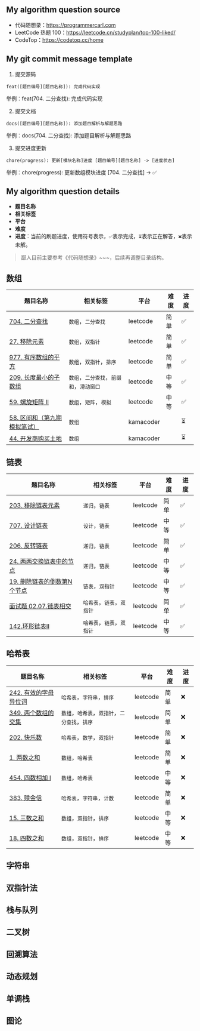 ## My algorithm question source

- 代码随想录：https://programmercarl.com
- LeetCode 热题 100：https://leetcode.cn/studyplan/top-100-liked/
- CodeTop：https://codetop.cc/home

## My git commit message template

1. 提交源码

```shell
feat([题目编号][题目名称]): 完成代码实现
```

举例：feat(704. 二分查找): 完成代码实现

2. 提交文档

```shell
docs([题目编号][题目名称]): 添加题目解析与解题思路
```

举例：docs(704. 二分查找): 添加题目解析与解题思路

3. 提交进度更新

```
chore(progress): 更新[模块名称]进度 [题目编号][题目名称] -> [进度状态]
```

举例：chore(progress): 更新数组模块进度 [704. 二分查找] -> ✅

## My algorithm question details

- **题目名称**
- **相关标签**
- **平台**
- **难度**
- **进度**：当前的刷题进度，使用符号表示，`✅`表示完成，`⏳`表示正在解答，`❌`表示未解。

> 鄙人目前主要参考《代码随想录》\~\~\~，后续再调整目录结构。

## 数组

| 题目名称                                                     | 相关标签                                 | 平台      | 难度 | 进度 |
| ------------------------------------------------------------ | ---------------------------------------- | --------- | ---- | ---- |
| [704. 二分查找](https://leetcode.cn/problems/binary-search/) | `数组`，`二分查找`                       | leetcode  | 简单 | ✅    |
| [27. 移除元素](https://leetcode.cn/problems/remove-element/) | `数组`，`双指针`                         | leetcode  | 简单 | ✅    |
| [977. 有序数组的平方](https://leetcode.cn/problems/squares-of-a-sorted-array/) | `数组`，`双指针`，`排序`                 | leetcode  | 简单 | ✅    |
| [209. 长度最小的子数组](https://leetcode.cn/problems/minimum-size-subarray-sum/) | `数组`，`二分查找`，`前缀和`，`滑动窗口` | leetcode  | 中等 | ✅    |
| [59. 螺旋矩阵 II](https://leetcode.cn/problems/spiral-matrix-ii/) | `数组`，`矩阵`，`模拟`                   | leetcode  | 中等 | ✅    |
| [58. 区间和（第九期模拟笔试）](https://kamacoder.com/problempage.php?pid=1070) | `数组`                                   | kamacoder |      | ⏳    |
| [44. 开发商购买土地](https://kamacoder.com/problempage.php?pid=1044) | `数组`                                   | kamacoder |      | ⏳    |

## 链表

| 题目名称                                                     | 相关标签                   | 平台     | 难度 | 进度 |
| ------------------------------------------------------------ | -------------------------- | -------- | ---- | ---- |
| [203. 移除链表元素](https://leetcode.cn/problems/remove-linked-list-elements/) | `递归`，`链表`             | leetcode | 简单 | ✅    |
| [707. 设计链表](https://leetcode.cn/problems/design-linked-list/) | `设计`，`链表`             | leetcode | 中等 | ✅    |
| [206. 反转链表](https://leetcode.cn/problems/reverse-linked-list/) | `递归`，`链表`             | leetcode | 简单 | ✅    |
| [24. 两两交换链表中的节点](https://leetcode.cn/problems/swap-nodes-in-pairs/) | `递归`，`链表`             | leetcode | 中等 | ✅    |
| [19. 删除链表的倒数第N个节点](https://leetcode.cn/problems/remove-nth-node-from-end-of-list/description/) | `链表`，`双指针`           | leetcode | 中等 | ✅    |
| [面试题 02.07.链表相交](https://leetcode.cn/problems/intersection-of-two-linked-lists-lcci/description/) | `哈希表`，`链表`，`双指针` | leetcode | 简单 | ✅    |
| [ 142.环形链表II](https://leetcode.cn/problems/linked-list-cycle-ii/description/) | `哈希表`，`链表`，`双指针` | leetcode | 中等 | ✅    |

## 哈希表

| 题目名称                                                     | 相关标签                                       | 平台     | 难度 | 进度 |
| ------------------------------------------------------------ | ---------------------------------------------- | -------- | ---- | ---- |
| [242. 有效的字母异位词](https://leetcode.cn/problems/valid-anagram/description/) | `哈希表`，`字符串`，`排序`                     | leetcode | 简单 | ❌    |
| [349. 两个数组的交集](https://leetcode.cn/problems/intersection-of-two-arrays/description/) | `数组`，`哈希表`，`双指针`，`二分查找`，`排序` | leetcode | 简单 | ❌    |
| [202. 快乐数](https://leetcode.cn/problems/happy-number/description/) | `哈希表`，`数学`，`双指针`                     | leetcode | 简单 | ❌    |
| [1. 两数之和](https://leetcode.cn/problems/two-sum/description/) | `数组`，`哈希表`                               | leetcode | 简单 | ❌    |
| [454. 四数相加 I](https://leetcode.cn/problems/4sum-ii/description/) | `数组`，`哈希表`                               | leetcode | 中等 | ❌    |
| [383. 赎金信](https://leetcode.cn/problems/ransom-note/description/) | `哈希表`，`字符串`，`计数`                     | leetcode | 简单 | ❌    |
| [15. 三数之和](https://leetcode.cn/problems/3sum/description/) | `数组`，`双指针`，`排序`                       | leetcode | 中等 | ❌    |
| [18. 四数之和](https://leetcode.cn/problems/4sum/description/) | `数组`，`双指针`，`排序`                       | leetcode | 中等 | ❌    |

## 字符串

## 双指针法

## 栈与队列

## 二叉树

## 回溯算法

## 动态规划

## 单调栈

## 图论

